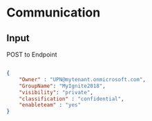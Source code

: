# Communication

## Input

POST to Endpoint

``` json

{
    "Owner" : "UPN@mytenant.onmicrosoft.com",
    "GroupName": "MyIgnite2018",
    "visibility": "private",
    "classification" : "confidential",
    "enableteam" : "yes"
}

```
